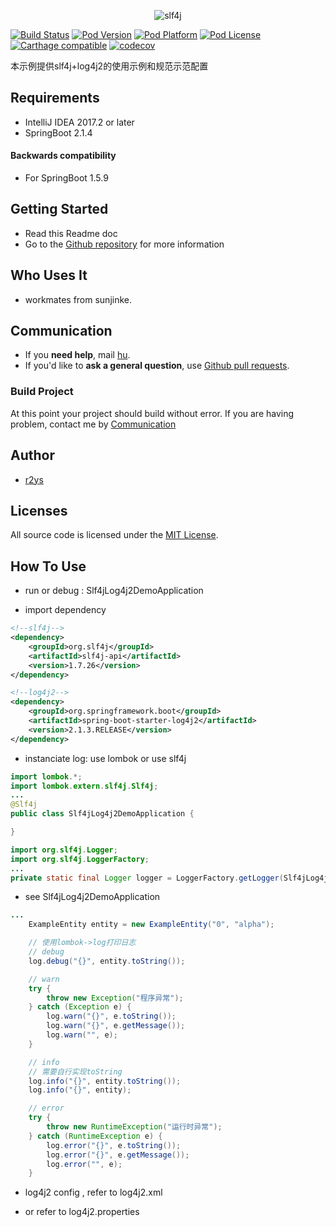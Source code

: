 <p align="center" >
  <img src="https://www.slf4j.org/images/logos/slf4j-logo.jpg" title="slf4j" float=left>
</p>

[![Build Status](http://img.shields.io/travis/SDWebImage/SDWebImage/master.svg?style=flat)](https://travis-ci.org/SDWebImage/SDWebImage)
[![Pod Version](http://img.shields.io/cocoapods/v/SDWebImage.svg?style=flat)](http://cocoadocs.org/docsets/SDWebImage/)
[![Pod Platform](http://img.shields.io/cocoapods/p/SDWebImage.svg?style=flat)](http://cocoadocs.org/docsets/SDWebImage/)
[![Pod License](http://img.shields.io/cocoapods/l/SDWebImage.svg?style=flat)](https://www.apache.org/licenses/LICENSE-2.0.html)
[![Carthage compatible](https://img.shields.io/badge/Carthage-compatible-4BC51D.svg?style=flat)](https://github.com/SDWebImage/SDWebImage)
[![codecov](https://codecov.io/gh/SDWebImage/SDWebImage/branch/master/graph/badge.svg)](https://codecov.io/gh/SDWebImage/SDWebImage)

本示例提供slf4j+log4j2的使用示例和规范示范配置

## Requirements

- IntelliJ IDEA 2017.2 or later
- SpringBoot 2.1.4

#### Backwards compatibility

- For SpringBoot 1.5.9

## Getting Started

- Read this Readme doc
- Go to the [Github repository](https://github.com/r2ys/slf4j-log4j2-demo/tree/alpha) for more information

## Who Uses It

- workmates from sunjinke.

## Communication

- If you **need help**, mail [hu](hudingwu@sunjinke.com).
- If you'd like to **ask a general question**, use [Github pull requests](https://github.com/r2ys/slf4j-log4j2-demo/pulls).

### Build Project

At this point your project should build without error. If you are having problem, contact me by [Communication](#Communication)

## Author
- [r2ys](https://github.com/r2ys/)

## Licenses

All source code is licensed under the [MIT License](https://raw.github.com/SDWebImage/SDWebImage/master/LICENSE).

## How To Use

* run or debug : Slf4jLog4j2DemoApplication

* import dependency
```xml
<!--slf4j-->
<dependency>
    <groupId>org.slf4j</groupId>
    <artifactId>slf4j-api</artifactId>
    <version>1.7.26</version>
</dependency>

<!--log4j2-->
<dependency>
    <groupId>org.springframework.boot</groupId>
    <artifactId>spring-boot-starter-log4j2</artifactId>
    <version>2.1.3.RELEASE</version>
</dependency>
```

* instanciate log: use lombok or use slf4j
```java
import lombok.*;
import lombok.extern.slf4j.Slf4j;
...
@Slf4j
public class Slf4jLog4j2DemoApplication {

}
```
```java
import org.slf4j.Logger;
import org.slf4j.LoggerFactory;
...    
private static final Logger logger = LoggerFactory.getLogger(Slf4jLog4j2DemoApplication.class);
```

* see Slf4jLog4j2DemoApplication

```java
...
    ExampleEntity entity = new ExampleEntity("0", "alpha");

    // 使用lombok->log打印日志
    // debug
    log.debug("{}", entity.toString());

    // warn
    try {
        throw new Exception("程序异常");
    } catch (Exception e) {
        log.warn("{}", e.toString());
        log.warn("{}", e.getMessage());
        log.warn("", e);
    }

    // info
    // 需要自行实现toString
    log.info("{}", entity.toString());
    log.info("{}", entity);

    // error
    try {
        throw new RuntimeException("运行时异常");
    } catch (RuntimeException e) {
        log.error("{}", e.toString());
        log.error("{}", e.getMessage());
        log.error("", e);
    }
```

* log4j2 config , refer to log4j2.xml

* or refer to log4j2.properties

